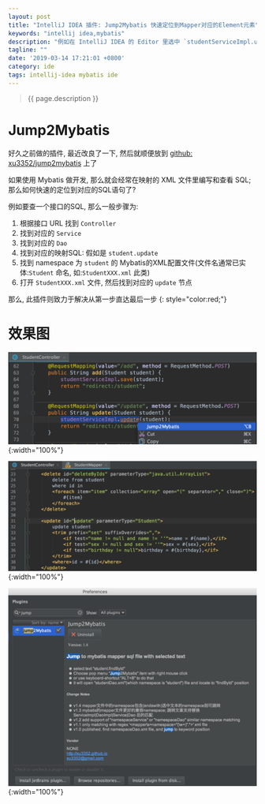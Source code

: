 ```yaml
---
layout: post
title: "IntelliJ IDEA 插件: Jump2Mybatis 快速定位到Mapper对应的Element元素"
keywords: "intellij idea,mybatis"
description: "例如在 IntelliJ IDEA 的 Editor 里选中 `studentServiceImpl.update`, 然后按 `Alt+B` 直接跳转到对应Mybatis的SQL文件里的 `update` 节点"
tagline: ""
date: '2019-03-14 17:21:01 +0800'
category: ide
tags: intellij-idea mybatis ide
---
```

> {{ page.description }}


# Jump2Mybatis

好久之前做的插件, 最近改良了一下, 然后就顺便放到 [github: xu3352/jump2mybatis](https://github.com/xu3352/jump2mybatis) 上了

如果使用 Mybatis 做开发, 那么就会经常在映射的 XML 文件里编写和查看 SQL; 那么如何快速的定位到对应的SQL语句了?

例如要查一个接口的SQL, 那么一般步骤为: 
1. 根据接口 URL 找到 `Controller`
1. 找到对应的 `Service`
1. 找到对应的 `Dao`
1. 找到对应的映射SQL: 假如是 `student.update`
1. 找到 namespace 为 `student` 的 Mybatis的XML配置文件(文件名通常已实体:`Student` 命名, 如:`StudentXXX.xml` 此类)
1. 打开 `StudentXXX.xml` 文件, 然后找到对应的 `update` 节点

那么, 此插件则致力于解决从第一步直达最后一步
{: style="color:red;"}


# 效果图

![操作跳转](/assets/archives/jump2mybatis-plugin-snapshot-01.png){:width="100%"}

![跳转到指定元素ID上](/assets/archives/jump2mybatis-plugin-snapshot-02.png){:width="100%"}

![插件信息](/assets/archives/jump2mybatis-plugin-snapshot-03.png){:width="100%"}


